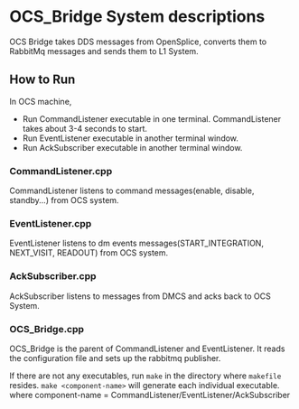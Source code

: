 # OCS_Bridge System descriptions
OCS Bridge takes DDS messages from OpenSplice, converts them to RabbitMq messages and sends them to L1 System. 
 
## How to Run
In OCS machine, 
* Run CommandListener executable in one terminal. CommandListener takes about 3-4 seconds to start. 
* Run EventListener executable in another terminal window. 
* Run AckSubscriber executable in another terminal window. 

### CommandListener.cpp 
  CommandListener listens to command messages(enable, disable, standby...) from OCS system. 

### EventListener.cpp 
  EventListener listens to dm events messages(START_INTEGRATION, NEXT_VISIT, READOUT) from OCS system.

### AckSubscriber.cpp 
  AckSubscriber listens to messages from DMCS and acks back to OCS System.

### OCS_Bridge.cpp 
  OCS_Bridge is the parent of CommandListener and EventListener. It reads the configuration file and sets up the rabbitmq publisher. 

If there are not any executables, run `make` in the directory where `makefile` resides.
`make <component-name>` will generate each individual executable. 
where component-name = CommandListener/EventListener/AckSubscriber    
